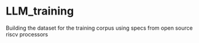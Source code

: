 # LLM_training

Building the dataset for the training corpus using specs from open source riscv processors
